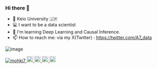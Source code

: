 ### Hi there 👋

- 🏫 Keio University 🇯🇵
- 💻 I want to be a data scientist
- 📝 I'm learning Deep Learning and Causal Inference.
- 📫 How to reach me: via my X(Twitter) : https://twitter.com/A7_data

![image](https://github.com/mohki7/mohki7/assets/101637109/d7ebf9b4-b27a-415a-81fd-5aefa213d351)

<p align="left">
  <a href="https://github.com/mohki7/mohki7/">
    <img src="https://komarev.com/ghpvc/?username=mohki7" alt="mohki7" />
  </a>
  <a href="http://twitter.com/a7_data">
    <img height="20" src="https://img.shields.io/twitter/follow/A7_data" />
  </a>
  <a href="https://github.com/mohki7">
    <img height="20" src="https://img.shields.io/github/followers/mohki7?label=follow&logo=github&style=flat" />
  </a>
  <a href="http://qiita.com/mohki7">
    <img height="20" src="https://qiita-badge.apiapi.app/s/mohki7/posts.svg" />
  </a>
  <//qiita.com/mohki7">
    <img height="20" src="https://qiita-badge.apiapi.app/s/mohki7/contributions.svg" />
  </a>
</p>
<!--
**mohki7/mohki7** is a ✨ _special_ ✨ repository because its `README.md` (this file) appears on your GitHub profile.

Here are some ideas to get you started:

- 🔭 I’m currently working on ...
- 🌱 I’m currently learning ...
- 👯 I’m looking to collaborate on ...
- 🤔 I’m looking for help with ...
- 💬 Ask me about ...
- 📫 How to reach me: ...
- 😄 Pronouns: ...
- ⚡ Fun fact: ...
-->
